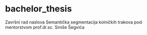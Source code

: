 # bachelor_thesis
Završni rad naslova Semantička segmentacija kolničkih trakova pod mentorstvom prof.dr.sc. Siniše Šegvića
